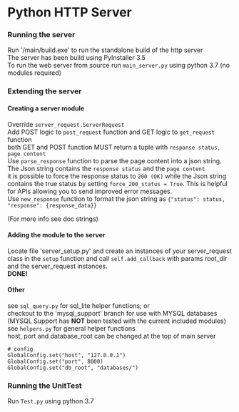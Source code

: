 # Python HTTP Server

### Running the server
Run '/main/build.exe' to run the standalone build of the http server  
The server has been build using PyInstaller 3.5  
To run the web server from source run ```main_server.py``` using python 3.7 (no modules required)  

### Extending the server

#### Creating a server module
Override ```server_request.ServerRequest```  
Add POST logic to ```post_request``` function and GET logic to ```get_request``` function  
both GET and POST function MUST return a tuple with ```response status, page content```  
Use ```parse_response``` function to parse the page content into a json string.  
The Json string contains the ```response status``` and the ```page content```  
it is possible to force the response status to ```200 (OK)``` while the Json string  
contains the true status by setting ```force_200_status = True```. This is helpful  
for APIs allowing you to send improved error messages.  
Use ```new_response``` function to format the json string as ```{"status": status, "response": {response_data}}```

(For more info see doc strings)

#### Adding the module to the server
Locate file 'server_setup.py' and create an instances of your server_request class
in the ```setup``` function and call ```self.add_callback``` with params root_dir 
and the server_request instances.  
**DONE!**

#### Other 
see ```sql_query.py``` for sql_lite helper functions; or  
checkout to the 'mysql_support' branch for use with MYSQL databases  
(MYSQL Support has **NOT** been tested with the current included modules)
see ```helpers.py``` for general helper functions  
host, port and database_root can be changed at the top of main server  
```
# config
GlobalConfig.set("host", "127.0.0.1")
GlobalConfig.set("port", 8000)
GlobalConfig.set("db_root", "databases/")
```

### Running the UnitTest 
Run ```Test.py``` using python 3.7
